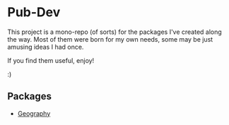 # Pub-Dev

This project is a mono-repo (of sorts) for the packages I've created along the way. Most of them were born for my own needs, some may be just amusing ideas I had once.

If you find them useful, enjoy!

:)

## Packages

- [Geography](./geography)
